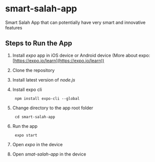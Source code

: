 # smart-salah-app
Smart Salah App that can potentially have very smart and innovative features

## Steps to Run the App ##
1. Install *expo* app in iOS device or Android device (More about expo: [https://expo.io/learn](https://expo.io/learn))
2. Clone the repository
3. Install latest version of *node.js*
4. Install expo cli

        npm install expo-cli --global

5. Change directory to the app root folder

        cd smart-salah-app
    
6. Run the app

        expo start
    
7. Open *expo* in the device
8. Open *smat-salah-app* in the device
